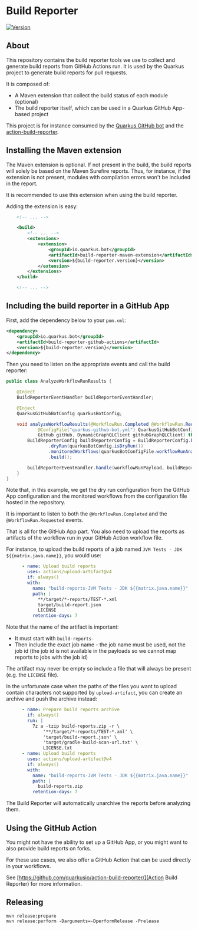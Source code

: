 # Build Reporter

[![Version](https://img.shields.io/maven-central/v/io.quarkus.bot/build-reporter-parent?logo=apache-maven&style=for-the-badge)](https://central.sonatype.com/artifact/io.quarkus.bot/build-reporter-parent)

## About

This repository contains the build reporter tools we use to collect and generate build reports from GitHub Actions run.
It is used by the Quarkus project to generate build reports for pull requests.

It is composed of:

- A Maven extension that collect the build status of each module (optional)
- The build reporter itself, which can be used in a Quarkus GitHub App-based project

This project is for instance consumed by the [Quarkus GitHub bot](https://github.com/quarkusio/quarkus-github-bot) and the [action-build-reporter](https://github.com/quarkusio/action-build-reporter).

## Installing the Maven extension

The Maven extension is optional.
If not present in the build, the build reports will solely be based on the Maven Surefire reports.
Thus, for instance, if the extension is not present, modules with compilation errors won't be included in the report.

It is recommended to use this extension when using the build reporter.

Adding the extension is easy:

```xml
    <!-- ... -->

    <build>
        <!-- ... -->
        <extensions>
            <extension>
                <groupId>io.quarkus.bot</groupId>
                <artifactId>build-reporter-maven-extension</artifactId>
                <version>${build-reporter.version}</version>
            </extension>
        </extensions>
    </build>

    <!-- ... -->
```

## Including the build reporter in a GitHub App

First, add the dependency below to your `pom.xml`:

```xml
<dependency>
    <groupId>io.quarkus.bot</groupId>
    <artifactId>build-reporter-github-actions</artifactId>
    <version>${build-reporter.version}</version>
</dependency>
```

Then you need to listen on the appropriate events and call the build reporter:

```java
public class AnalyzeWorkflowRunResults {

    @Inject
    BuildReporterEventHandler buildReporterEventHandler;

    @Inject
    QuarkusGitHubBotConfig quarkusBotConfig;

    void analyzeWorkflowResults(@WorkflowRun.Completed @WorkflowRun.Requested GHEventPayload.WorkflowRun workflowRunPayload,
            @ConfigFile("quarkus-github-bot.yml") QuarkusGitHubBotConfigFile quarkusBotConfigFile,
            GitHub gitHub, DynamicGraphQLClient gitHubGraphQLClient) throws IOException {
        BuildReporterConfig buildReporterConfig = BuildReporterConfig.builder()
                .dryRun(quarkusBotConfig.isDryRun())
                .monitoredWorkflows(quarkusBotConfigFile.workflowRunAnalysis.workflows)
                .build();

        buildReporterEventHandler.handle(workflowRunPayload, buildReporterConfig, gitHub, gitHubGraphQLClient);
    }
}
```

Note that, in this example, we get the dry run configuration from the GitHub App configuration
and the monitored workflows from the configuration file hosted in the repository.

It is important to listen to both the `@WorkflowRun.Completed` and the `@WorkflowRun.Requested` events.

That is all for the GitHub App part.
You also need to upload the reports as artifacts of the workflow run in your GitHub Action workflow file.

For instance, to upload the build reports of a job named `JVM Tests - JDK ${{matrix.java.name}}`, you would use:

```yaml
      - name: Upload build reports
        uses: actions/upload-artifact@v4
        if: always()
        with:
          name: "build-reports-JVM Tests - JDK ${{matrix.java.name}}"
          path: |
            **/target/*-reports/TEST-*.xml
            target/build-report.json
            LICENSE
          retention-days: 7
```

Note that the name of the artifact is important:

- It must start with `build-reports-`
- Then include the exact job name - the job name must be used, not the job id (the job id is not available in the payloads so we cannot map reports to jobs with the job id)

The artifact may never be empty so include a file that will always be present (e.g. the `LICENSE` file).

In the unfortunate case when the paths of the files you want to upload contain characters not supported by `upload-artifact`,
you can create an archive and push the archive instead:

```yaml
      - name: Prepare build reports archive
        if: always()
        run: |
          7z a -tzip build-reports.zip -r \
              '**/target/*-reports/TEST-*.xml' \
              'target/build-report.json' \
              'target/gradle-build-scan-url.txt' \
              LICENSE.txt
      - name: Upload build reports
        uses: actions/upload-artifact@v4
        if: always()
        with:
          name: "build-reports-JVM Tests - JDK ${{matrix.java.name}}"
          path: |
            build-reports.zip
          retention-days: 7
```

The Build Reporter will automatically unarchive the reports before analyzing them.

## Using the GitHub Action

You might not have the ability to set up a GitHub App,
or you might want to also provide build reports on forks.

For these use cases, we also offer a GitHub Action that can be used directly in your workflows.

See [https://github.com/quarkusio/action-build-reporter/](Action Build Reporter) for more information.

## Releasing

```
mvn release:prepare
mvn release:perform -Darguments=-DperformRelease -Prelease
```
